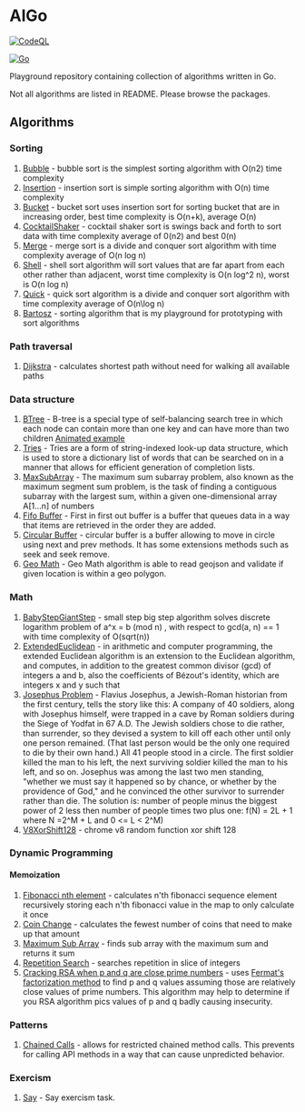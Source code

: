# AlGo

[![CodeQL](https://github.com/bartossh/AlGo/actions/workflows/codeql.yml/badge.svg)](https://github.com/bartossh/AlGo/actions/workflows/codeql.yml)

[![Go](https://github.com/bartossh/AlGo/actions/workflows/go.yml/badge.svg)](https://github.com/bartossh/AlGo/actions/workflows/go.yml)

Playground repository containing collection of algorithms written in Go.

Not all algorithms are listed in README. Please browse the packages. 

## Algorithms

### Sorting

1. [Bubble](https://github.com/bartossh/AlGo/blob/main/bubblesort/bubblesort.go) - bubble sort is the simplest sorting algorithm with O(n2) time complexity
2. [Insertion](https://github.com/bartossh/AlGo/blob/main/insertionsort/insertionsort.go) - insertion sort is simple sorting algorithm with  O(n) time complexity
3. [Bucket](https://github.com/bartossh/AlGo/blob/main/bucketsort/bucketsort.go) - bucket sort uses insertion sort for sorting bucket that are in increasing order, best time complexity is O(n+k), average O(n)
4. [CocktailShaker](https://github.com/bartossh/AlGo/blob/main/cocktailshakersort/cocktailshakersort.go) - cocktail shaker sort is swings back and forth to sort data with time complexity average of 0(n2) and best 0(n)
5. [Merge](https://github.com/bartossh/AlGo/blob/main/mergesort/mergesort.go) - merge sort is a divide and conquer sort algorithm with time complexity average of O(n log n)
6. [Shell](https://github.com/bartossh/AlGo/blob/main/shellsort/shellsort.go) - shell sort algorithm will sort values that are far apart from each other rather than adjacent, worst time complexity is O(n log^2 n), worst is O(n log n)
7. [Quick](https://github.com/bartossh/AlGo/blob/main/quicksort/quicksort.go) - quick sort algorithm is a divide and conquer sort algorithm with time complexity average of O(n\log n)
8. [Bartosz](https://github.com/bartossh/AlGo/blob/main/bartoszsort/bartoszsort.go) - sorting algorithm that is my playground for prototyping with sort algorithms 

### Path traversal

1. [Dijkstra](https://github.com/bartossh/AlGo/blob/main/dijkstra/dijkstra.go) - calculates shortest path without need for walking all available paths


### Data structure
1. [BTree](https://github.com/bartossh/AlGo/blob/main/btree/btree.go) - B-tree is a special type of self-balancing search tree in which each node can contain more than one key and can have more than two children [Animated example](https://www.cs.usfca.edu/~galles/visualization/BTree.html)
2. [Tries](https://github.com/bartossh/AlGo/blob/main/tries/tries.go) - Tries are a form of string-indexed look-up data structure, which is used to store a dictionary list of words that can be searched on in a manner that allows for efficient generation of completion lists.
3. [MaxSubArray](https://github.com/bartossh/AlGo/blob/main/maximumsubarray/maximumsubarray.go) - The maximum sum subarray problem, also known as the maximum segment sum problem, is the task of finding a contiguous subarray with the largest sum, within a given one-dimensional array A[1...n] of numbers
4. [Fifo Buffer](https://github.com/bartossh/AlGo/blob/main/fifobuf/fifobuf.go) - First in first out buffer is a buffer that queues data in a way that items are retrieved in the order they are added.
5. [Circular Buffer](https://github.com/bartossh/AlGo/blob/main/circularbuf/circularbuf.go) - circular buffer is a buffer allowing to move in circle using next and prev methods. It has some extensions methods such as seek and seek remove.
6. [Geo Math](https://github.com/bartossh/AlGo/blob/main/geomath/geo.math.go) - Geo Math algorithm is able to read geojson and validate if given location is within a geo polygon.

### Math

1. [BabyStepGiantStep](https://github.com/bartossh/AlGo/blob/main/babystepgiantstep/babystepgiantstep.go) - small step big step algorithm solves discrete logarithm problem of a^x = b (mod n) , with respect to gcd(a, n) == 1 with time complexity of O(sqrt(n))
2. [ExtendedEuclidean](https://github.com/bartossh/AlGo/blob/main/extendedeuclidean/extendedeuclidean.go) - in arithmetic and computer programming, the extended Euclidean algorithm is an extension to the Euclidean algorithm, and computes, in addition to the greatest common divisor (gcd) of integers a and b, also the coefficients of Bézout's identity, which are integers x and y such that
3. [Josephus Problem](https://github.com/bartossh/AlGo/blob/main/josephusproblem/josephusproblem.go) - Flavius Josephus, a Jewish-Roman historian from the first century, tells the story like this: A company of 40 soldiers, along with Josephus himself, were trapped in a cave by Roman soldiers during the Siege of Yodfat in 67 A.D. The Jewish soldiers chose to die rather, than surrender, so they devised a system to kill off each other until only one person remained. (That last person would be the only one required to die by their own hand.) All 41 people stood in a circle. The first soldier killed the man to his left, the next surviving soldier killed the man to his left, and so on. Josephus was among the last two men standing, "whether we must say it happened so by chance, or whether by the providence of God," and he convinced the other survivor to surrender rather than die. The solution is: number of people minus  the biggest power of 2 less then number of people times two plus one: f(N) = 2L + 1 where N =2^M + L and 0 <= L < 2^M)
4. [V8XorShift128](https://github.com/bartossh/AlGo/blob/main/v8XorShift128/v8XorShift128.go) - chrome v8 random function xor shift 128 

### Dynamic Programming

#### Memoization

1. [Fibonacci nth element](https://github.com/bartossh/AlGo/blob/main/fibonacci/fibonacci.go) - calculates n'th fibonacci sequence element recursively storing each n'th fibonacci value in the map to only calculate it once
2. [Coin Change](https://github.com/bartossh/AlGo/blob/main/coinchange/coinchange.go) - calculates the fewest number of coins that need to make up that amount
3. [Maximum Sub Array](https://github.com/bartossh/AlGo/blob/main/maximumsubarray/maximumsubarray.go) - finds sub array with the maximum sum and returns it sum
4. [Repetition Search](https://github.com/bartossh/AlGo/blob/main/repetitionsearch/repetitionsearch.go) - searches repetition in slice of integers
5. [Cracking RSA when p and q are close prime numbers](https://github.com/bartossh/AlGo/blob/main/crackrsa/crackrsa.go) - uses [Fermat's factorization method](https://en.wikipedia.org/wiki/Fermat%27s_factorization_method) to find p and q values assuming those are relatively close values of prime numbers. This algorithm may help to determine if you RSA algorithm pics values of p and q badly causing insecurity.

### Patterns

1. [Chained Calls](https://github.com/bartossh/AlGo/blob/main/chainedcalls/chainedcalls.go) - allows for restricted chained method calls. This prevents for calling API methods in a way that can cause unpredicted behavior.


### Exercism

1. [Say](https://github.com/bartossh/AlGo/blob/main/say/say.go) - Say exercism task.
